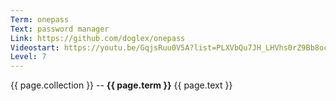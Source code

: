 ```yaml
---
Term: onepass
Text: password manager 
Link: https://github.com/doglex/onepass
Videostart: https://youtu.be/GqjsRuu0V5A?list=PLXVbQu7JH_LHVhs0rZ9Bb8ocyKlPljkaG&t=53m04s
Level: 7
---
```


{{ page.collection }} -- **{{ page.term }}**
   {{ page.text }} 
